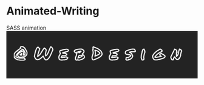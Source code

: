 # Animated-Writing
SASS animation
![Animated Writing](https://github.com/dianavile/Animated-Writing/blob/master/Animated-Writing.PNG)
